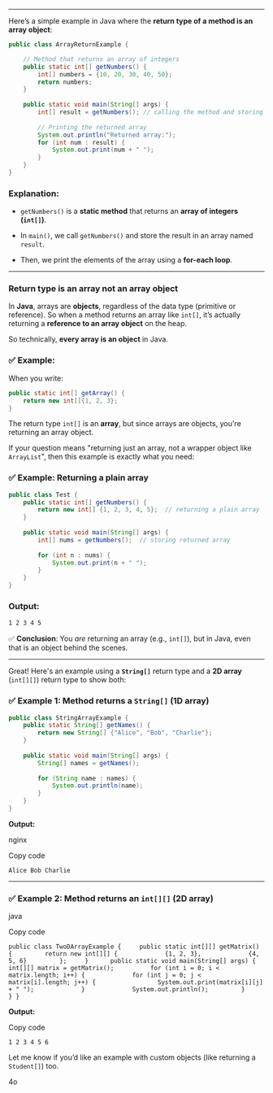 
---



Here’s a simple example in Java where the **return type of a method is an array object**:

```java
public class ArrayReturnExample {

    // Method that returns an array of integers
    public static int[] getNumbers() {
        int[] numbers = {10, 20, 30, 40, 50};
        return numbers;
    }
		
    public static void main(String[] args) {
        int[] result = getNumbers(); // calling the method and storing returned array
		
        // Printing the returned array
        System.out.println("Returned array:");
        for (int num : result) {
            System.out.print(num + " ");
        }
    }
}
```

### Explanation:

- `getNumbers()` is a **static method** that returns an **array of integers (`int[]`)**.
    
- In `main()`, we call `getNumbers()` and store the result in an array named `result`.
    
- Then, we print the elements of the array using a **for-each loop**.
    


---


### **Return type is an array not an array object**



In **Java**, arrays are **objects**, regardless of the data type (primitive or reference). So when a method returns an array like `int[]`, it’s actually returning a **reference to an array object** on the heap.

So technically, **every array is an object** in Java.

### ✅ Example:

When you write:

```java
public static int[] getArray() {
    return new int[]{1, 2, 3};
}
```

The return type `int[]` is an **array**, but since arrays are objects, you're returning an array object.

If your question means "returning just an array, not a wrapper object like `ArrayList`", then this example is exactly what you need:

### ✅ Example: Returning a plain array

```java
public class Test {
    public static int[] getNumbers() {
        return new int[] {1, 2, 3, 4, 5};  // returning a plain array
    }
		
    public static void main(String[] args) {
        int[] nums = getNumbers();  // storing returned array
		
        for (int n : nums) {
            System.out.print(n + " ");
        }
    }
}
```

### Output:

```sh
1 2 3 4 5
```

✅ **Conclusion**: You _are_ returning an array (e.g., `int[]`), but in Java, even that is an object behind the scenes.

---

Great! Here's an example using a **`String[]`** return type and a **2D array** (`int[][]`) return type to show both:



### ✅ Example 1: Method returns a `String[]` (1D array)

```java
public class StringArrayExample {
    public static String[] getNames() {
        return new String[] {"Alice", "Bob", "Charlie"};
    }
		
    public static void main(String[] args) {
        String[] names = getNames();
		
        for (String name : names) {
            System.out.println(name);
        }
    }
}
```

**Output:**

nginx

Copy code

`Alice Bob Charlie`

---

### ✅ Example 2: Method returns an `int[][]` (2D array)

java

Copy code

`public class TwoDArrayExample {     public static int[][] getMatrix() {         return new int[][] {             {1, 2, 3},             {4, 5, 6}         };     }      public static void main(String[] args) {         int[][] matrix = getMatrix();          for (int i = 0; i < matrix.length; i++) {             for (int j = 0; j < matrix[i].length; j++) {                 System.out.print(matrix[i][j] + " ");             }             System.out.println();         }     } }`

**Output:**

Copy code

`1 2 3 4 5 6`

Let me know if you’d like an example with custom objects (like returning a `Student[]`) too.

4o